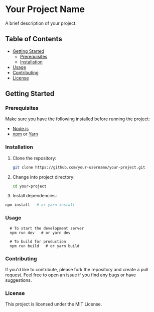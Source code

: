 # Your Project Name

A brief description of your project.

## Table of Contents

- [Getting Started](#getting-started)
  - [Prerequisites](#prerequisites)
  - [Installation](installation)
- [Usage](#usage)
- [Contributing](#contributing)
- [License](#license)

## Getting Started

### Prerequisites

Make sure you have the following installed before running the project:

- [Node.js](https://nodejs.org/)
- [npm](https://www.npmjs.com/) or [Yarn](https://yarnpkg.com/)

### Installation

1. Clone the repository:

   ```bash
   git clone https://github.com/your-username/your-project.git


2. Change into project directory:
   ```bash
   cd your-project

3. Install dependencies:
  ```bash
  npm install   # or yarn install
```


 ### Usage
```
  # To start the development server
  npm run dev   # or yarn dev

  # To build for production
  npm run build   # or yarn build
```


### Contributing

If you'd like to contribute, please fork the repository and create a pull request. Feel free to open an issue if you find any bugs or have suggestions.

### License
This project is licensed under the MIT License.


